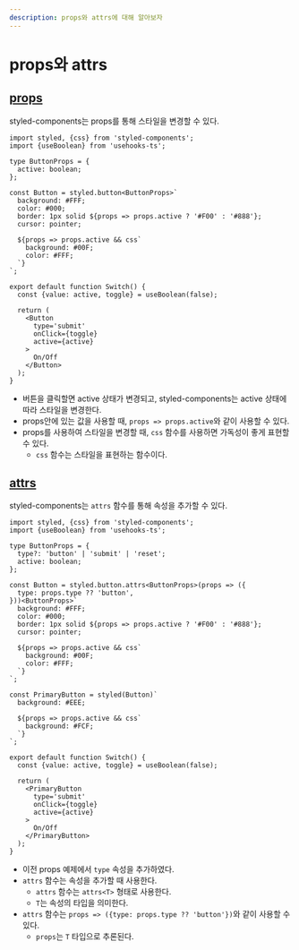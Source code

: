 ```yaml
---
description: props와 attrs에 대해 알아보자
---
```


# props와 attrs

## [props](https://styled-components.com/docs/basics#passed-props)

styled-components는 props를 통해 스타일을 변경할 수 있다.

```tsx
import styled, {css} from 'styled-components';
import {useBoolean} from 'usehooks-ts';

type ButtonProps = {
  active: boolean;
};

const Button = styled.button<ButtonProps>`
  background: #FFF;
  color: #000;
  border: 1px solid ${props => props.active ? '#F00' : '#888'};
  cursor: pointer;

  ${props => props.active && css`
    background: #00F;
    color: #FFF;
  `}
`;

export default function Switch() {
  const {value: active, toggle} = useBoolean(false);

  return (
    <Button
      type='submit'
      onClick={toggle}
      active={active}
    >
      On/Off
    </Button>
  );
}
```

- 버튼을 클릭할면 active 상태가 변경되고, styled-components는 active 상태에 따라 스타일을 변경한다.
- props안에 있는 값을 사용할 때, `props => props.active`와 같이 사용할 수 있다.
- props를 사용하여 스타일을 변경할 때, `css` 함수를 사용하면 가독성이 좋게 표현할 수 있다.
  - `css` 함수는 스타일을 표현하는 함수이다.

## [attrs](https://styled-components.com/docs/basics#attaching-additional-props)

styled-components는 `attrs` 함수를 통해 속성을 추가할 수 있다.

```tsx
import styled, {css} from 'styled-components';
import {useBoolean} from 'usehooks-ts';

type ButtonProps = {
  type?: 'button' | 'submit' | 'reset';
  active: boolean;
};

const Button = styled.button.attrs<ButtonProps>(props => ({
  type: props.type ?? 'button',
}))<ButtonProps>`
  background: #FFF;
  color: #000;
  border: 1px solid ${props => props.active ? '#F00' : '#888'};
  cursor: pointer;

  ${props => props.active && css`
    background: #00F;
    color: #FFF;
  `}
`;

const PrimaryButton = styled(Button)`
  background: #EEE;

  ${props => props.active && css`
    background: #FCF;
  `}
`;

export default function Switch() {
  const {value: active, toggle} = useBoolean(false);

  return (
    <PrimaryButton
      type='submit'
      onClick={toggle}
      active={active}
    >
      On/Off
    </PrimaryButton>
  );
}
```

- 이전 props 예제에서 `type` 속성을 추가하였다.
- `attrs` 함수는 속성을 추가할 때 사용한다.
  - `attrs` 함수는 `attrs<T>` 형태로 사용한다.
  - `T`는 속성의 타입을 의미한다.
- `attrs` 함수는 `props => ({type: props.type ?? 'button'})`와 같이 사용할 수 있다.
  - `props`는 `T` 타입으로 추론된다.
